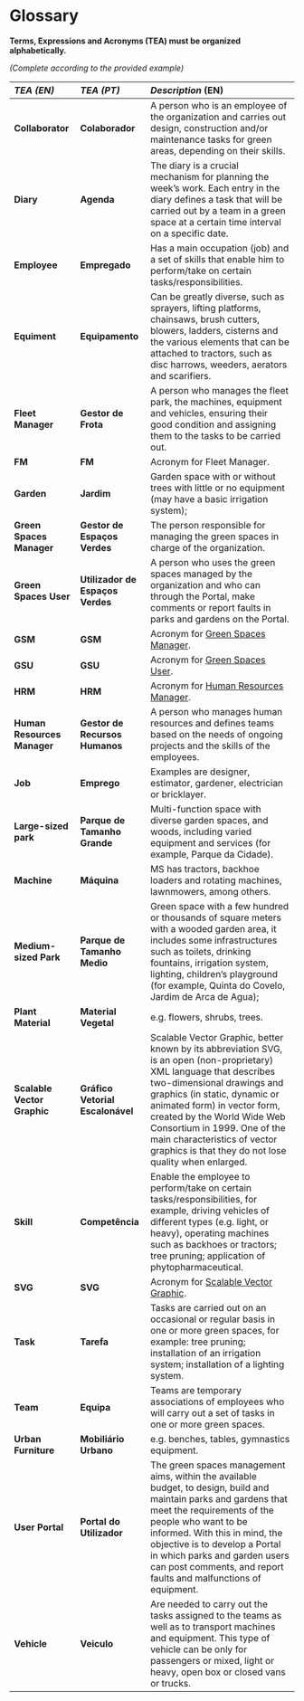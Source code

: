 # Glossary

**Terms, Expressions and Acronyms (TEA) must be organized alphabetically.**

_(Complete according to the provided example)_

| **_TEA (EN)_**                               | **_TEA (PT)_**                   | **_Description_** (EN)                                                                                                                                                                                                                                                                                                                                                   |                                       
|:---------------------------------------------|:---------------------------------|:-------------------------------------------------------------------------------------------------------------------------------------------------------------------------------------------------------------------------------------------------------------------------------------------------------------------------------------------------------------------------|
| **Collaborator**                             | **Colaborador**                  | A person who is an employee of the organization and carries out design, construction and/or maintenance tasks for green areas, depending on their skills.                                                                                                                                                                                                                |
| **Diary**                                    | **Agenda**                       | The diary is a crucial mechanism for planning the week’s work. Each entry in the diary defines a task that will be carried out by a team in a green space at a certain time interval on a specific date.                                                                                                                                                                 |
| **Employee**                                 | **Empregado**                    | Has a main occupation (job) and a set of skills that enable him to perform/take on certain tasks/responsibilities.                                                                                                                                                                                                                                                       |
| **Equiment**                                 | **Equipamento**                  | Can be greatly diverse, such as sprayers, lifting platforms, chainsaws, brush cutters, blowers, ladders, cisterns and the various elements that can be attached to tractors, such as disc harrows, weeders, aerators and scarifiers.                                                                                                                                     |
| **Fleet Manager**                            | **Gestor de Frota**              | A person who manages the fleet park, the machines, equipment and vehicles, ensuring their good condition and assigning them to the tasks to be carried out.                                                                                                                                                                                                              |
| **FM**                                       | **FM**                           | Acronym for Fleet Manager.                                                                                                                                                                                                                                                                                                                                               |
| **Garden**                                   | **Jardim**                       | Garden space with or without trees with little or no equipment (may have a basic irrigation system);                                                                                                                                                                                                                                                                     |
| <a id="gsm"> **Green Spaces Manager**</a>    | **Gestor de Espaços Verdes**     | The person responsible for managing the green spaces in charge of the organization.                                                                                                                                                                                                                                                                                      |
| <a id="gsu"> **Green Spaces User**</a>       | **Utilizador de Espaços Verdes** | A person who uses the green spaces managed by the organization and who can through the Portal, make comments or report faults in parks and gardens on the Portal.                                                                                                                                                                                                        |
| **GSM**                                      | **GSM**                          | Acronym for [Green Spaces Manager](#gsm).                                                                                                                                                                                                                                                                                                                                |
| **GSU**                                      | **GSU**                          | Acronym for [Green Spaces User](#gsu).                                                                                                                                                                                                                                                                                                                                   |
| **HRM**                                      | **HRM**                          | Acronym for [Human Resources Manager](#hrm).                                                                                                                                                                                                                                                                                                                             |
| <a id="hrm"> **Human Resources Manager**</a> | **Gestor de Recursos Humanos**   | A person who manages human resources and defines teams based on the needs of ongoing projects and the skills of the employees.                                                                                                                                                                                                                                           |
| **Job**                                      | **Emprego**                      | Examples are designer, estimator, gardener, electrician or bricklayer.                                                                                                                                                                                                                                                                                                   |
| **Large-sized park**                         | **Parque de Tamanho Grande**     | Multi-function space with diverse garden spaces, and woods, including varied equipment and services (for example, Parque da Cidade).                                                                                                                                                                                                                                     |
| **Machine**                                  | **Máquina**                      | MS has tractors, backhoe loaders and rotating machines, lawnmowers, among others.                                                                                                                                                                                                                                                                                        |
| **Medium-sized Park**                        | **Parque de Tamanho Medio**      | Green space with a few hundred or thousands of square meters with a wooded garden area, it includes some infrastructures such as toilets, drinking fountains, irrigation system, lighting, children’s playground (for example, Quinta do Covelo, Jardim de Arca de Agua);                                                                                                |
| **Plant Material**                           | **Material Vegetal**             | e.g. flowers, shrubs, trees.                                                                                                                                                                                                                                                                                                                                             |
| <a id="svg"> **Scalable Vector Graphic**</a> | **Gráfico Vetorial Escalonável** | Scalable Vector Graphic, better known by its abbreviation SVG, is an open (non-proprietary) XML language that describes two-dimensional drawings and graphics (in static, dynamic or animated form) in vector form, created by the World Wide Web Consortium in 1999. One of the main characteristics of vector graphics is that they do not lose quality when enlarged. |
| **Skill**                                    | **Competência**                  | Enable the employee to perform/take on certain tasks/responsibilities, for example, driving vehicles of different types (e.g. light, or heavy), operating machines such as backhoes or tractors; tree pruning; application of phytopharmaceutical.                                                                                                                       |
| **SVG**                                      | **SVG**                          | Acronym for [Scalable Vector Graphic](#svg).                                                                                                                                                                                                                                                                                                                             |
| **Task**                                     | **Tarefa**                       | Tasks are carried out on an occasional or regular basis in one or more green spaces, for example: tree pruning; installation of an irrigation system; installation of a lighting system.                                                                                                                                                                                 |
| **Team**                                     | **Equipa**                       | Teams are temporary associations of employees who will carry out a set of tasks in one or more green spaces.                                                                                                                                                                                                                                                             |
| **Urban Furniture**                          | **Mobiliário Urbano**            | e.g. benches, tables, gymnastics equipment.                                                                                                                                                                                                                                                                                                                              |
| **User Portal**                              | **Portal do Utilizador**         | The green spaces management aims, within the available budget, to design, build and maintain parks and gardens that meet the requirements of the people who want to be informed. With this in mind, the objective is to develop a Portal in which parks and garden users can post comments, and report faults and malfunctions of equipment.                             |
| **Vehicle**                                  | **Veiculo**                      | Are needed to carry out the tasks assigned to the teams as well as to transport machines and equipment. This type of vehicle can be only for passengers or mixed, light or heavy, open box or closed vans or trucks.                                                                                                                                                     |






